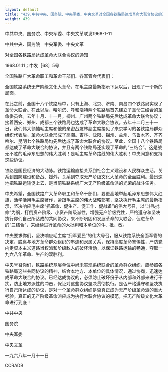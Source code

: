 ```yaml
---
layout: default
title: "439.中共中央、国务院、中央军委、中央文革对全国各铁路局达成革命大联合协议的通知"
weight: 439
---
```


中共中央、国务院、中央军委、中央文革联发1968-1-11

中共中央、国务院　中央军委、中央文革

对全国各铁路局达成革命大联合协议的通知

1968.01.11；中发［68］5号

全国铁路广大革命职工和革命干部们、各军管会代表们：

全国铁路系统无产阶级文化大革命，在毛主席最新指示下达以后，出现了一个新的局面。

在此之前，全国十八个铁路局中，只有上海、北京、济南、南昌四个铁路局实现了革命大联合。在此以后，哈尔滨、呼和浩特两个铁路局首先建立了革命三结合的革命委员会。去年十月、十一月，柳州、广州两个铁路局先后达成革命大联合协议；接着西安、郑州、成都三个铁路局也达成了革命大联合协议。去年十二月三十一日，我们伟大领袖毛主席和他的亲密战友林副主席接见了来京学习的各铁路局群众组织代表后，革命大联合形成了高潮。吉林、沈阳、锦州、兰州、乌鲁木齐、齐齐哈尔、昆明七个铁路局均先后达成了革命大联合的协议。至此，全国十八个铁路局都达成了革命大联合的协议，并且有两个铁路局还实现了革命的“三结合”。这是战无不胜的毛泽东思想的伟大胜利！是毛主席革命路线的伟大胜利！中央同意和支持这些协议。

铁路是国民经济的大动脉。铁路运输直接关系到社会主义建设和人民群众生活，关系到国防建设和备战、援外，关系到夺取无产阶级文化大革命的全面胜利。最迅速地把铁路运输促上去，是当前铁路系统广大无产阶级革命派的光荣的战斗任务。

中央希望，全国铁路广大革命职工和革命干部们，要更高地举起毛泽东思想伟大红旗，活学活用毛主席著作，紧跟毛主席的伟大战略部署，坚决执行毛主席的最新指示，坚决响应毛主席“抓革命、促生产、促工作、促战备”的伟大号召，以“斗私批修”为纲，打倒资产阶级、小资产阶级派性，增强无产阶级党性，严格遵守和坚决执行你们自己所达成的共同协议，来不断巩固和发展革命的大联合，促进革命的“三结合”，来继续进行革命的大批判和本单位的斗、批、改。

中央要求你们，坚决响应毛主席“拥军爱民”的伟大号召，服从铁路系统全面军管的决定，脱离与地方革命群众组织的串连和隶属关系，保持高度革命警惕性，严防党内走资本主义道路当权派和阶级敌人的破坏活动，以保证铁路运输的畅通，夺取一九六八年革命、生产的双胜利。

中央号召你们，铁路系统基层单位中尚未实现系统联合的革命群众组织，应参照各铁路局这些共同协议的精神，结合本地方、本单位的具体情况，通过协商，迅速达成革命大联合的协议。已经达成协议的，必须防止破坏份子从内部和外部来进行干扰，防止地方派性的冲击，保证对这些协议坚决贯彻执行。是否严格遵守和坚决执行自己所达成的协议，是对一个革命群众组织是否真正成为无产阶级革命派的重大考验。真正的无产阶级革命派应成为执行大联合协议的模范，把无产阶级文化大革命进行到底！

中共中央

国务院

中央军委

中央文革

一九六八年一月十一日

CCRADB

